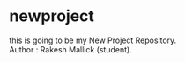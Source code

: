 # newproject

this is going to be my New Project Repository.
<br>
Author : Rakesh Mallick (student).
